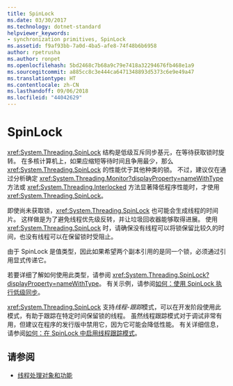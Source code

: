 ```yaml
---
title: SpinLock
ms.date: 03/30/2017
ms.technology: dotnet-standard
helpviewer_keywords:
- synchronization primitives, SpinLock
ms.assetid: f9af93bb-7a0d-4ba5-afe8-74f48b6b6958
author: rpetrusha
ms.author: ronpet
ms.openlocfilehash: 5bd2468c7b68a9c79e7418a32294676fb468e1a9
ms.sourcegitcommit: a885cc8c3e444ca6471348893d5373c6e9e49a47
ms.translationtype: HT
ms.contentlocale: zh-CN
ms.lasthandoff: 09/06/2018
ms.locfileid: "44042629"
---
```

# <a name="spinlock"></a>SpinLock
<xref:System.Threading.SpinLock> 结构是低级互斥同步基元，在等待获取锁时旋转。 在多核计算机上，如果应缩短等待时间且争用最少，那么 <xref:System.Threading.SpinLock> 的性能优于其他种类的锁。 不过，建议仅在通过分析确定 <xref:System.Threading.Monitor?displayProperty=nameWithType> 方法或 <xref:System.Threading.Interlocked> 方法显著降低程序性能时，才使用 <xref:System.Threading.SpinLock>。  
  
 即使尚未获取锁，<xref:System.Threading.SpinLock> 也可能会生成线程的时间片。 这样做是为了避免线程优先级反转，并让垃圾回收器能够取得进展。 使用 <xref:System.Threading.SpinLock> 时，请确保没有线程可以将锁保留比较久的时间，也没有线程可以在保留锁时受阻止。  
  
 由于 SpinLock 是值类型，因此如果希望两个副本引用的是同一个锁，必须通过引用显式传递它。  
  
 若要详细了解如何使用此类型，请参阅 <xref:System.Threading.SpinLock?displayProperty=nameWithType>。 有关示例，请参阅[如何：使用 SpinLock 执行低级同步](../../../docs/standard/threading/how-to-use-spinlock-for-low-level-synchronization.md)。  
  
 <xref:System.Threading.SpinLock> 支持*线程*-*跟踪*模式，可以在开发阶段使用此模式，有助于跟踪在特定时间保留锁的线程。 虽然线程跟踪模式对于调试非常有用，但建议在程序的发行版中禁用它，因为它可能会降低性能。 有关详细信息，请参阅[如何：在 SpinLock 中启用线程跟踪模式](../../../docs/standard/threading/how-to-enable-thread-tracking-mode-in-spinlock.md)。  
  
## <a name="see-also"></a>请参阅

- [线程处理对象和功能](../../../docs/standard/threading/threading-objects-and-features.md)
